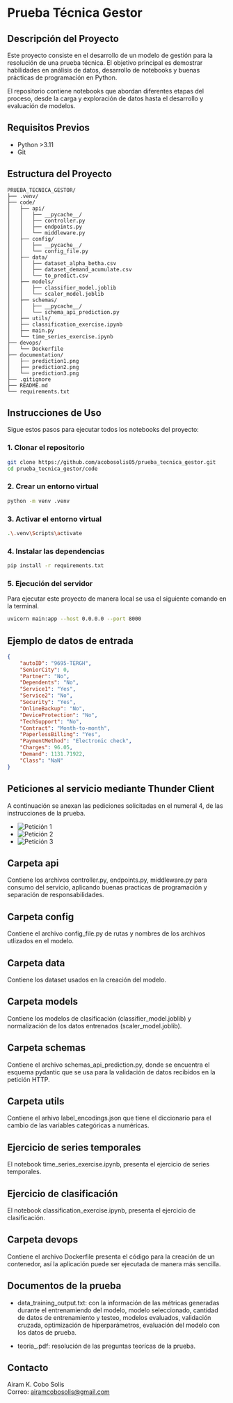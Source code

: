 # Prueba Técnica Gestor

## Descripción del Proyecto

Este proyecto consiste en el desarrollo de un modelo de gestión para la resolución de una prueba técnica. El objetivo principal es demostrar habilidades en análisis de datos, desarrollo de notebooks y buenas prácticas de programación en Python.

El repositorio contiene notebooks que abordan diferentes etapas del proceso, desde la carga y exploración de datos hasta el desarrollo y evaluación de modelos.

## Requisitos Previos

- Python >3.11
- Git

## Estructura del Proyecto

```plaintext
PRUEBA_TECNICA_GESTOR/
├── .venv/
├── code/
│   ├── api/
│   │   ├── __pycache__/
│   │   ├── controller.py
│   │   ├── endpoints.py
│   │   └── middleware.py
│   ├── config/
│   │   ├── __pycache__/
│   │   └── config_file.py
│   ├── data/
│   │   ├── dataset_alpha_betha.csv
│   │   ├── dataset_demand_acumulate.csv
│   │   └── to_predict.csv
│   ├── models/
│   │   ├── classifier_model.joblib
│   │   └── scaler_model.joblib  
│   ├── schemas/
│   │   ├── __pycache__/
│   │   └── schema_api_prediction.py
│   ├── utils/
│   ├── classification_exercise.ipynb
│   ├── main.py
│   └── time_series_exercise.ipynb
├── devops/
│   └── Dockerfile
├── documentation/
│   ├── prediction1.png
│   ├── prediction2.png
│   └── prediction3.png
├── .gitignore
├── README.md
└── requirements.txt
```

## Instrucciones de Uso

Sigue estos pasos para ejecutar todos los notebooks del proyecto:

### 1. Clonar el repositorio

```bash
git clone https://github.com/acobosolis05/prueba_tecnica_gestor.git
cd prueba_tecnica_gestor/code
```

### 2. Crear un entorno virtual

```bash
python -m venv .venv
```

### 3. Activar el entorno virtual


```bash
.\.venv\Scripts\activate
```

### 4. Instalar las dependencias

```bash
pip install -r requirements.txt
```

### 5. Ejecución del servidor

Para ejecutar este proyecto de manera local se usa el siguiente comando en la terminal.

```bash
uvicorn main:app --host 0.0.0.0 --port 8000
```

## Ejemplo de datos de entrada


```json
{
    "autoID": "9695-TERGH",
    "SeniorCity": 0,
    "Partner": "No",
    "Dependents": "No",
    "Service1": "Yes",
    "Service2": "No",
    "Security": "Yes",
    "OnlineBackup": "No",
    "DeviceProtection": "No",
    "TechSupport": "No",
    "Contract": "Month-to-month",
    "PaperlessBilling": "Yes",
    "PaymentMethod": "Electronic check",
    "Charges": 96.05,
    "Demand": 1131.71922,
    "Class": "NaN"
}
```

## Peticiones al servicio mediante Thunder Client

A continuación se anexan las pediciones solicitadas en el numeral 4, de las instrucciones de la prueba.

- ![Petición 1](documentation/prediction1.png)
- ![Petición 2](documentation/prediction2.png)
- ![Petición 3](documentation/prediction3.png)

## Carpeta api

Contiene los archivos controller.py, endpoints.py, middleware.py para consumo del servicio, aplicando buenas practicas de programación y separación de responsabilidades.

## Carpeta config

Contiene el archivo config_file.py de rutas y nombres de los archivos utlizados en el modelo.

## Carpeta data

Contiene los dataset usados en la creación del modelo.

## Carpeta models

Contiene los modelos de clasificación (classifier_model.joblib) y normalización de los datos entrenados (scaler_model.joblib).

## Carpeta schemas

Contiene el archivo schemas_api_prediction.py, donde se encuentra el esquema pydantic que se usa para la validación de datos recibidos en la petición HTTP.

## Carpeta utils

Contiene el arhivo label_encodings.json que tiene el diccionario para el cambio de las variables categóricas a numéricas.

## Ejercicio de series temporales

El notebook time_series_exercise.ipynb, presenta el ejercicio de series temporales.

## Ejercicio de clasificación

El notebook classification_exercise.ipynb, presenta el ejercicio de clasificación.

## Carpeta devops

Contiene el archivo Dockerfile presenta el código para la creación de un contenedor, así la aplicación puede ser ejecutada de manera más sencilla.

## Documentos de la prueba

- data_training_output.txt: con la información de las métricas generadas durante el entrenamiendo del modelo, modelo seleccionado, cantidad de datos de entrenamiento y testeo, modelos evaluados, validación cruzada, optimización de hiperparámetros, evaluación del modelo con los datos de prueba.

- teoria_.pdf: resolución de las preguntas teorícas de la prueba.

## Contacto

Airam K. Cobo Solis  
Correo: airamcobosolis@gmail.com

